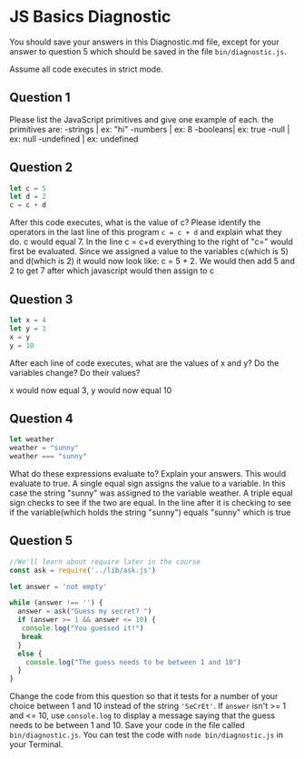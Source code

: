 # JS Basics Diagnostic

You should save your answers in this Diagnostic.md file, except for your answer to
question 5 which should be saved in the file `bin/diagnostic.js`.

Assume all code executes in strict mode.

## Question 1

Please list the JavaScript primitives and give one example of each.
the primitives are:
-strings | ex: "hi"
-numbers | ex: 8
-booleans| ex: true
-null    | ex: null
-undefined | ex: undefined

## Question 2

```js
let c = 5
let d = 2
c = c + d

```

After this code executes, what is the value of c?  Please identify the operators in the last line of this program `c = c + d` and explain what they do.
c would equal 7. In the line c = c+d everything to the right of "c=" would first be
evaluated. Since we assigned a value to the variables c(which is 5) and d(which is 2)
it would now look like: c = 5 + 2. We would then add 5 and 2 to get 7 after which javascript would then assign to c

## Question 3

```js
let x = 4
let y = 3
x = y
y = 10
```

After each line of code executes, what are the values of x and y?  Do the variables change?  Do their values?

<!-- solution below -->
x would now equal 3, y would now equal 10

## Question 4

```js
let weather
weather = "sunny"
weather === "sunny"
```

What do these expressions evaluate to?  Explain your answers.
This would evaluate to true. A single equal sign assigns the value to a variable.
In this case the string "sunny" was assigned to the variable weather. A triple equal
sign checks to see if the two are equal. In the line after it is checking to see
if the variable(which holds the string "sunny") equals "sunny" which is true

## Question 5

```js
//We'll learn about require later in the course
const ask = require('../lib/ask.js')

let answer = 'not empty'

while (answer !== '') {
  answer = ask("Guess my secret? ")
  if (answer >= 1 && answer <= 10) {
   console.log("You guessed it!")
   break
  }
  else {
    console.log("The guess needs to be between 1 and 10")
  }
}
```

Change the code from this question so that it tests for a number of your choice
between 1 and 10 instead of the string `'SeCrEt'`.  If `answer` isn't >= 1 and
<= 10, use `console.log` to display a message saying that the guess needs to
be between 1 and 10.  Save your code in the file called `bin/diagnostic.js`.
You can test the code with `node bin/diagnostic.js` in your Terminal.
